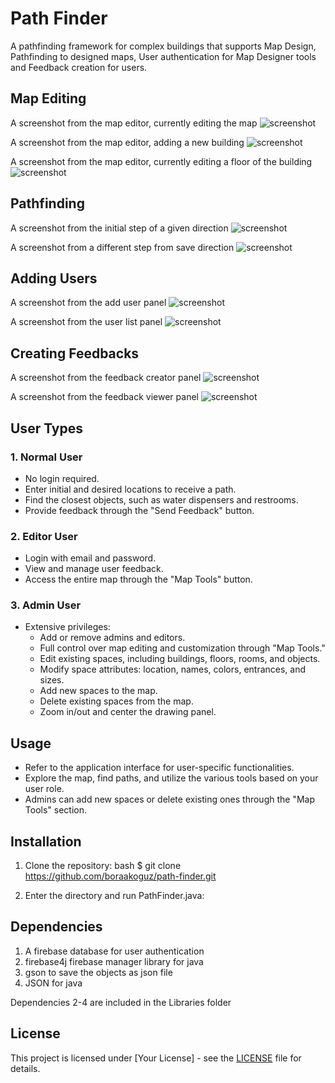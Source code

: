 # Path Finder

A pathfinding framework for complex buildings that supports Map Design, Pathfinding to designed maps, User authentication for Map Designer tools and Feedback creation for users.

## Map Editing

A screenshot from the map editor, currently editing the map
![screenshot](https://github.com/boraakoguz/path-finder/blob/main/screenshots/mapedit1.PNG)

A screenshot from the map editor, adding a new building
![screenshot](https://github.com/boraakoguz/path-finder/blob/main/screenshots/mapedit3.PNG)

A screenshot from the map editor, currently editing a floor of the building
![screenshot](https://github.com/boraakoguz/path-finder/blob/main/screenshots/mapedit2.PNG)

## Pathfinding

A screenshot from the initial step of a given direction
![screenshot](https://github.com/boraakoguz/path-finder/blob/main/screenshots/pathfinding2.PNG)

A screenshot from a different step from save direction
![screenshot](https://github.com/boraakoguz/path-finder/blob/main/screenshots/pathfinding2.PNG)

## Adding Users

A screenshot from the add user panel
![screenshot](https://github.com/boraakoguz/path-finder/blob/main/screenshots/adduser.PNG)

A screenshot from the user list panel
![screenshot](https://github.com/boraakoguz/path-finder/blob/main/screenshots/userlist.PNG)

## Creating Feedbacks

A screenshot from the feedback creator panel
![screenshot](https://github.com/boraakoguz/path-finder/blob/main/screenshots/createfeedback.PNG)

A screenshot from the feedback viewer panel
![screenshot](https://github.com/boraakoguz/path-finder/blob/main/screenshots/seefeedback.PNG)

## User Types

### 1. Normal User
- No login required.
- Enter initial and desired locations to receive a path.
- Find the closest objects, such as water dispensers and restrooms.
- Provide feedback through the "Send Feedback" button.

### 2. Editor User
- Login with email and password.
- View and manage user feedback.
- Access the entire map through the "Map Tools" button.

### 3. Admin User
- Extensive privileges:
  - Add or remove admins and editors.
  - Full control over map editing and customization through "Map Tools."
  - Edit existing spaces, including buildings, floors, rooms, and objects.
  - Modify space attributes: location, names, colors, entrances, and sizes.
  - Add new spaces to the map.
  - Delete existing spaces from the map.
  - Zoom in/out and center the drawing panel.

## Usage

- Refer to the application interface for user-specific functionalities.
- Explore the map, find paths, and utilize the various tools based on your user role.
- Admins can add new spaces or delete existing ones through the "Map Tools" section.

## Installation

1. Clone the repository:
   bash
   $ git clone https://github.com/boraakoguz/path-finder.git

2. Enter the directory and run PathFinder.java:
   
## Dependencies

1. A firebase database for user authentication
2. firebase4j firebase manager library for java
3. gson to save the objects as json file
4. JSON for java

Dependencies 2-4 are included in the Libraries folder

## License

This project is licensed under [Your License] - see the [LICENSE](LICENSE) file for details.


